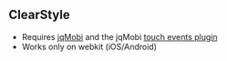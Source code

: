 ClearStyle
----------

* Requires [jqMobi](https://raw.github.com/appMobi/jQ.Mobi/master/jq.mobi.js) and the jqMobi [touch events plugin](https://raw.github.com/appMobi/jQ.Mobi/master/plugins/jq.touchEvents.js)
* Works only on webkit (iOS/Android)
